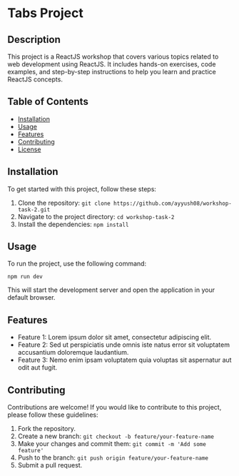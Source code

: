 # Tabs Project

## Description

This project is a ReactJS workshop that covers various topics related to web development using ReactJS. It includes hands-on exercises, code examples, and step-by-step instructions to help you learn and practice ReactJS concepts.

## Table of Contents

- [Installation](#installation)
- [Usage](#usage)
- [Features](#features)
- [Contributing](#contributing)
- [License](#license)

## Installation

To get started with this project, follow these steps:

1. Clone the repository: `git clone https://github.com/ayyush08/workshop-task-2.git`
2. Navigate to the project directory: `cd workshop-task-2`
3. Install the dependencies: `npm install`

## Usage

To run the project, use the following command:

```
npm run dev
```

This will start the development server and open the application in your default browser.

## Features

- Feature 1: Lorem ipsum dolor sit amet, consectetur adipiscing elit.
- Feature 2: Sed ut perspiciatis unde omnis iste natus error sit voluptatem accusantium doloremque laudantium.
- Feature 3: Nemo enim ipsam voluptatem quia voluptas sit aspernatur aut odit aut fugit.

## Contributing

Contributions are welcome! If you would like to contribute to this project, please follow these guidelines:

1. Fork the repository.
2. Create a new branch: `git checkout -b feature/your-feature-name`
3. Make your changes and commit them: `git commit -m 'Add some feature'`
4. Push to the branch: `git push origin feature/your-feature-name`
5. Submit a pull request.


